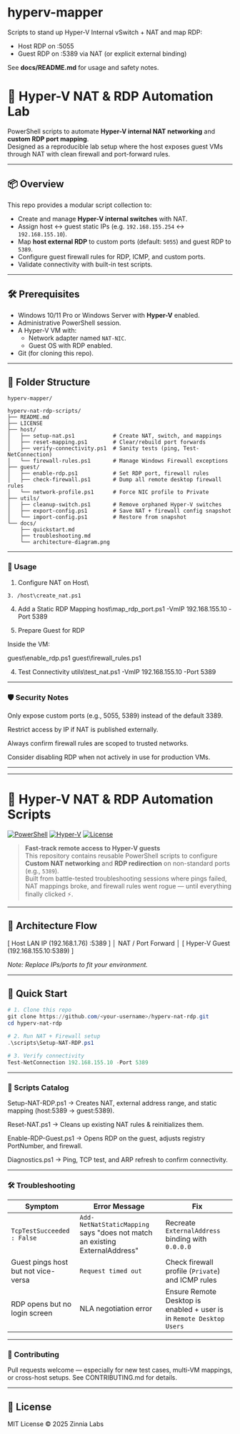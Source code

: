 ﻿# hyperv-mapper

Scripts to stand up Hyper-V Internal vSwitch + NAT and map RDP:
- Host RDP on :5055
- Guest RDP on :5389 via NAT (or explicit external binding)

See **docs/README.md** for usage and safety notes.

# 🔌 Hyper-V NAT & RDP Automation Lab

PowerShell scripts to automate **Hyper-V internal NAT networking** and **custom RDP port mapping**.  
Designed as a reproducible lab setup where the host exposes guest VMs through NAT with clean firewall and port-forward rules.

---

## 📦 Overview

This repo provides a modular script collection to:

- Create and manage **Hyper-V internal switches** with NAT.
- Assign host ↔ guest static IPs (e.g. `192.168.155.254` ↔ `192.168.155.10`).
- Map **host external RDP** to custom ports (default: `5055`) and guest RDP to `5389`.
- Configure guest firewall rules for RDP, ICMP, and custom ports.
- Validate connectivity with built-in test scripts.

---

## 🛠️ Prerequisites

- Windows 10/11 Pro or Windows Server with **Hyper-V** enabled.
- Administrative PowerShell session.
- A Hyper-V VM with:
  - Network adapter named `NAT-NIC`.
  - Guest OS with RDP enabled.
- Git (for cloning this repo).

---

## 📂 Folder Structure

```text
hyperv-mapper/

hyperv-nat-rdp-scripts/
├── README.md
├── LICENSE
├── host/
│   ├── setup-nat.ps1            # Create NAT, switch, and mappings
│   ├── reset-mapping.ps1        # Clear/rebuild port forwards
│   ├── verify-connectivity.ps1  # Sanity tests (ping, Test-NetConnection)
│   └── firewall-rules.ps1       # Manage Windows Firewall exceptions
├── guest/
│   ├── enable-rdp.ps1           # Set RDP port, firewall rules
│   ├── check-firewall.ps1       # Dump all remote desktop firewall rules
│   └── network-profile.ps1      # Force NIC profile to Private
├── utils/
│   ├── cleanup-switch.ps1       # Remove orphaned Hyper-V switches
│   ├── export-config.ps1        # Save NAT + firewall config snapshot
│   └── import-config.ps1        # Restore from snapshot
└── docs/
    ├── quickstart.md
    ├── troubleshooting.md
    └── architecture-diagram.png
```

---

### 🚀 Usage
1. Configure NAT on Host\
 
  ```
3. /host\create_nat.ps1

```
4. Add a Static RDP Mapping
host\map_rdp_port.ps1 -VmIP 192.168.155.10 -Port 5389

5. Prepare Guest for RDP

Inside the VM:

guest\enable_rdp.ps1
guest\firewall_rules.ps1

4. Test Connectivity
utils\test_nat.ps1 -VmIP 192.168.155.10 -Port 5389

---

### 🛡️ Security Notes

Only expose custom ports (e.g., 5055, 5389) instead of the default 3389.

Restrict access by IP if NAT is published externally.

Always confirm firewall rules are scoped to trusted networks.

Consider disabling RDP when not actively in use for production VMs.

---



---

# 🔌 Hyper-V NAT & RDP Automation Scripts

[![PowerShell](https://img.shields.io/badge/PowerShell-5.1%2B-blue)](https://docs.microsoft.com/powershell/)
[![Hyper-V](https://img.shields.io/badge/Hyper--V-Windows%2010%2F11%20Pro%20%7C%20Server%202019+-orange)](https://docs.microsoft.com/virtualization/hyper-v-on-windows/)
[![License](https://img.shields.io/badge/license-MIT-green.svg)](LICENSE)

> **Fast-track remote access to Hyper-V guests**  
> This repository contains reusable PowerShell scripts to configure **Custom NAT networking** and **RDP redirection** on non-standard ports (e.g., `5389`).  
> Built from battle-tested troubleshooting sessions where pings failed, NAT mappings broke, and firewall rules went rogue — until everything finally clicked ⚡.

---

## 🧭 Architecture Flow

[ Host LAN IP (192.168.1.76) :5389 ]
│
NAT / Port Forward
│
[ Hyper-V Guest (192.168.155.10:5389) ]


_Note: Replace IPs/ports to fit your environment._

---

## 🚀 Quick Start

```powershell
# 1. Clone this repo
git clone https://github.com/<your-username>/hyperv-nat-rdp.git
cd hyperv-nat-rdp

# 2. Run NAT + Firewall setup
.\scripts\Setup-NAT-RDP.ps1

# 3. Verify connectivity
Test-NetConnection 192.168.155.10 -Port 5389
```

---

### 📂 Scripts Catalog

Setup-NAT-RDP.ps1 → Creates NAT, external address range, and static mapping (host:5389 → guest:5389).

Reset-NAT.ps1 → Cleans up existing NAT rules & reinitializes them.

Enable-RDP-Guest.ps1 → Opens RDP on the guest, adjusts registry PortNumber, and firewall.

Diagnostics.ps1 → Ping, TCP test, and ARP refresh to confirm connectivity.

---


### 🛠 Troubleshooting

| Symptom                             | Error Message                                                               | Fix                                                                  |
| ----------------------------------- | --------------------------------------------------------------------------- | -------------------------------------------------------------------- |
| `TcpTestSucceeded : False`          | `Add-NetNatStaticMapping` says "does not match an existing ExternalAddress" | Recreate `ExternalAddress` binding with `0.0.0.0`                    |
| Guest pings host but not vice-versa | `Request timed out`                                                         | Check firewall profile (`Private`) and ICMP rules                    |
| RDP opens but no login screen       | NLA negotiation error                                                       | Ensure Remote Desktop is enabled + user is in `Remote Desktop Users` |


---


### 🤝 Contributing

Pull requests welcome — especially for new test cases, multi-VM mappings, or cross-host setups.
See CONTRIBUTING.md
 for details.

 ---

## 📜 License

MIT License © 2025 Zinnia Labs




